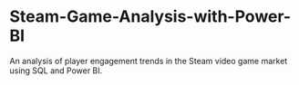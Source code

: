 # Steam-Game-Analysis-with-Power-BI
An analysis of player engagement trends in the Steam video game market using SQL and Power BI.
